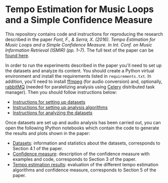 # Tempo Estimation for Music Loops and a Simple Confidence Measure

This repository contains code and instructions for reproducing the research described in the 
paper *Font, F., & Serra, X. (2016). Tempo Estimation for Music Loops and a Simple Confidence 
Measure. In Int. Conf. on Music Information Retrieval (ISMIR) (pp. 1–7)*. The full text of the 
paper can be [found here](http://mtg.upf.edu/node/3479).

In order to run the experiments described in the paper you'll need to set up the 
datasets and analyze its content. You should create a Python virtual environment and install the 
requirements listed in ```requirements.txt```. In addition, you'll need to 
install [ffmpeg](https://www.ffmpeg.org) (for audio conversion) and, optionally, 
[rabbitMQ](rabbitMQ) (needed for paralelizing analysis using [Celery](https://docs.getsentry.com/hosted/) 
distributed task manager). Then you should follow instructions below:

 * [Instructions for setting up datasets](docs/create_dataset.md)
 * [Instructions for setting up analysis algorithms](docs/setting_up_algorithms.md)
 * [Instructions for analyzing the datasets](docs/analyze_dataset.md)

Once datasets are set up and audio analysis has been carried out, you can open the following 
IPython notebooks which contain the code to generate the results and plots shown in the paper:

 * [Datasets](Datasets.ipynb): information and statistics about the datasets, corresponds to Section 4.1 of the paper.
 * [Confidence measure](Confidence%20measure.ipynb): description of the confidence measure with examples and code, corresponds to Section 3 of the paper.
 * [Tempo estimation results](Tempo%20estimation%20results.ipynb): evaluation of the different tempo estimation algorithms and confidence measure, corresponds to Section 5 of the paper.



